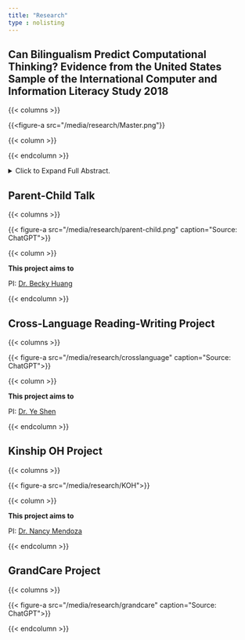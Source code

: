 ```yaml
---
title: "Research"
type : nolisting
---
```


## Can Bilingualism Predict Computational Thinking? Evidence from the United States Sample of the International Computer and Information Literacy Study 2018

{{< columns >}}

{{<figure-a src="/media/research/Master.png"}}

{{< column >}}


{{< endcolumn >}}

<details>
<summary>Click to Expand Full Abstract. </summary>
<p style="text-align: justify;">
Numerous studies have explored the cognitive advantages of bilingualism,
highlighting its potential to enhance various cognitive abilities. Understanding these
associations can help educators and parents support bilingual students in leveraging their
cognitive strengths to achieve their full potential. However, the relationship between
bilingualism and computational thinking (CT) remains under-researched. The purpose of this
study is to investigate whether bilingualism predicts higher computational thinking
performance, using hierarchical regression analysis on data from the U.S. sample of the
International Computer and Information Literacy Study (ICILS) 2018. Results revealed that
after controlling for gender, race/ethnicity, socioeconomic status, immigration status,
computer experience, and self-efficacy in information and communications technology,
bilingual students scored lower on computational thinking tests than their monolingual peers.
These findings challenge the notion of cognitive advantages associated with bilingualism,
suggesting that its benefits may not extend to all cognitive domains. Furthermore, the study
identifies limitations in current measures of bilingual status and calls for future research to
examine how the complexity of bilingual experiences influences diverse cognitive skills.
</p>
</details>


## Parent-Child Talk

{{< columns >}}

{{< figure-a src="/media/research/parent-child.png" caption="Source: ChatGPT">}}

{{< column >}}

**This project aims to**

PI: [Dr. Becky Huang](https://ehe.osu.edu/teaching-and-learning/directory?id=huang.5088) 

{{< endcolumn >}}


## Cross-Language Reading-Writing Project

{{< columns >}}

{{< figure-a src="/media/research/crosslanguage" caption="Source: ChatGPT">}}

{{< column >}}

**This project aims to**

PI: [Dr. Ye Shen](https://www.usf.edu/education/faculty/faculty-profiles/ye-shen.aspx) 

{{< endcolumn >}}


## Kinship OH Project

{{< columns >}}

{{< figure-a src="/media/research/KOH">}}

{{< column >}}

**This project aims to**

PI: [Dr. Nancy Mendoza](https://csw.osu.edu/faculty/mendoza-nancy-ph-d/) 

{{< endcolumn >}}

## GrandCare Project

{{< columns >}}

{{< figure-a src="/media/research/grandcare" caption="Source: ChatGPT">}}

{{< endcolumn >}}







